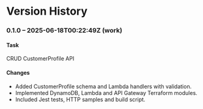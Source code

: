 # Version History

### 0.1.0 – 2025-06-18T00:22:49Z (work)

#### Task
CRUD CustomerProfile API

#### Changes
- Added CustomerProfile schema and Lambda handlers with validation.
- Implemented DynamoDB, Lambda and API Gateway Terraform modules.
- Included Jest tests, HTTP samples and build script.
